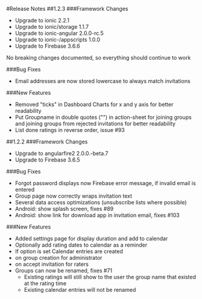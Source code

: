 #Release Notes
##1.2.3
###Framework Changes
* Upgrade to ionic 2.2.1
* Upgrade to ionic/storage 1.1.7
* Upgrade to ionic-angular 2.0.0-rc.5
* Upgrade to ionic-/appscripts 1.0.0
* Upgrade to Firebase 3.6.6

No breaking changes documented, so everything should continue to work

###Bug Fixes
* Email addresses are now stored lowercase to always match invitations

###New Features
* Removed "ticks" in Dashboard Charts for x and y axis for better readability
* Put Groupname in double quotes ("") in action-sheet for joining groups and joining groups from rejected invitations for better readability
* List done ratings in reverse order, issue #93

##1.2.2
###Framework Changes
* Upgrade to angularfire2 2.0.0.-beta.7
* Upgrade to Firebase 3.6.5

###Bug Fixes
* Forgot password displays now Firebase error message, if invalid email is entered
* Group page now correctly wraps invitation text
* Several data access optimizations (unsubscribe lists where possible)
* Android: show splash screen, fixes #89
* Android: show link for download app in invitation email, fixes #103

###New Features
* Added settings page for display duration and add to calendar
* Optionally add rating dates to calendar as a reminder
 * If option is set Calendar entries are created 
  * on group creation for administrator
  * on accept invitation for raters
* Groups can now be renamed, fixes #71
  * Existing ratings will still show to the user the  group name that existed at the rating time
  * Existing calendar entries will not be renamed
